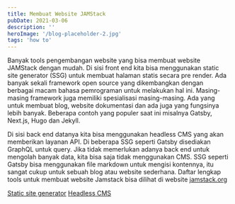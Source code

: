 ```yaml
---
title: Membuat Website JAMStack
pubDate: 2021-03-06
description: ''
heroImage: '/blog-placeholder-2.jpg'
tags: 'how to'
---
```


Banyak tools pengembangan website yang bisa membuat website JAMStack dengan mudah. Di sisi front end kita bisa menggunakan static site generator (SSG) untuk membuat halaman statis secara pre render. Ada banyak sekali framework open source yang dikembangkan dengan berbagai macam bahasa pemrograman untuk melakukan hal ini. Masing-masing framework juga memiliki spesialisasi masing-masing. Ada yang untuk membuat blog, website dokumentasi dan ada juga yang fungsinya lebih banyak. Beberapa contoh yang populer saat ini misalnya Gatsby, Next.js, Hugo dan Jekyll.

Di sisi back end datanya kita bisa menggunakan headless CMS yang akan memberikan layanan API. Di beberapa SSG seperti Gatsby disediakan GraphQL untuk query. Jika tidak memerlukan adanya back end untuk mengolah banyak data, kita bisa saja tidak menggunakan CMS. SSG seperti Gatsby bisa menggunakan file markdown untuk mengisi kontennya, itu sangat cukup untuk sebuah blog atau website sederhana. Daftar lengkap tools untuk membuat website Jamstack bisa dilihat di website [jamstack.org](https://jamstack.org/)

[Static site generator](https://jamstack.org/generators/)
[Headless CMS](https://jamstack.org/headless-cms/)
